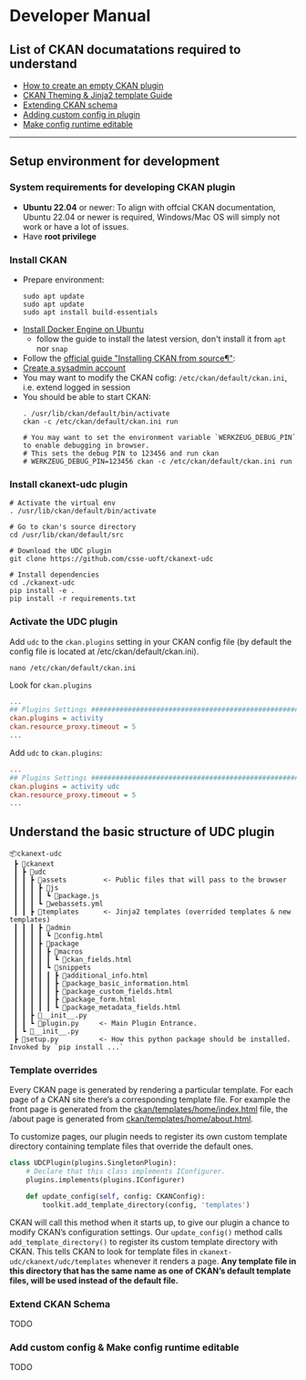 # Developer Manual

## List of CKAN documatations required to understand
- [How to create an empty CKAN plugin](https://docs.ckan.org/en/latest/extensions/tutorial.html)
- [CKAN Theming & Jinja2 template Guide](https://docs.ckan.org/en/latest/theming/templates.html)
- [Extending CKAN schema](https://docs.ckan.org/en/latest/extensions/adding-custom-fields.html)
- [Adding custom config in plugin](https://docs.ckan.org/en/2.10/extensions/custom-config-settings.html?highlight=config%20declaration)
- [Make config runtime editable](https://docs.ckan.org/en/2.10/extensions/remote-config-update.html)


---
## Setup environment for development

### System requirements for developing CKAN plugin
- **Ubuntu 22.04** or newer: To align with offcial CKAN documentation, Ubuntu 22.04 or newer is required, Windows/Mac OS will simply not work or have a lot of issues.
- Have **root privilege**

### Install CKAN
- Prepare environment: 
    ```shell
    sudo apt update
    sudo apt update
    sudo apt install build-essentials
    ```
- [Install Docker Engine on Ubuntu](https://docs.docker.com/engine/install/ubuntu/)
  - follow the guide to install the latest version, don't install it from `apt` nor `snap`
- Follow the [official guide "Installing CKAN from source¶"](https://docs.ckan.org/en/latest/maintaining/installing/install-from-source.html): 
- [Create a sysadmin account](https://docs.ckan.org/en/2.10/maintaining/getting-started.html#create-admin-user)
- You may want to modify the CKAN cofig: `/etc/ckan/default/ckan.ini`, i.e. extend logged in session
- You should be able to start CKAN:
    ```shell
    . /usr/lib/ckan/default/bin/activate
    ckan -c /etc/ckan/default/ckan.ini run

    # You may want to set the environment variable `WERKZEUG_DEBUG_PIN` to enable debugging in browser.
    # This sets the debug PIN to 123456 and run ckan
    # WERKZEUG_DEBUG_PIN=123456 ckan -c /etc/ckan/default/ckan.ini run
    ```

### Install ckanext-udc plugin
```shell
# Activate the virtual env
. /usr/lib/ckan/default/bin/activate

# Go to ckan's source directory
cd /usr/lib/ckan/default/src

# Download the UDC plugin
git clone https://github.com/csse-uoft/ckanext-udc

# Install dependencies
cd ./ckanext-udc
pip install -e .
pip install -r requirements.txt
```

### Activate the UDC plugin
Add `udc` to the `ckan.plugins` setting in your CKAN config file (by default the config file is located at /etc/ckan/default/ckan.ini).
```shell
nano /etc/ckan/default/ckan.ini
```
Look for `ckan.plugins`
```ini
...
## Plugins Settings ############################################################
ckan.plugins = activity
ckan.resource_proxy.timeout = 5
...
```
Add `udc` to `ckan.plugins`:
```ini
...
## Plugins Settings ############################################################
ckan.plugins = activity udc
ckan.resource_proxy.timeout = 5
...
```
  
## Understand the basic structure of UDC plugin
```
📦ckanext-udc
 ┣ 📂ckanext
 ┃ ┣ 📂udc
 ┃ ┃ ┣ 📂assets         <- Public files that will pass to the browser
 ┃ ┃ ┃ ┣ 📂js
 ┃ ┃ ┃ ┃ ┗ 📜package.js
 ┃ ┃ ┃ ┗ 📜webassets.yml
 ┃ ┃ ┣ 📂templates      <- Jinja2 templates (overrided templates & new templates)
 ┃ ┃ ┃ ┣ 📂admin
 ┃ ┃ ┃ ┃ ┗ 📜config.html
 ┃ ┃ ┃ ┣ 📂package
 ┃ ┃ ┃ ┃ ┣ 📂macros
 ┃ ┃ ┃ ┃ ┃ ┗ 📜ckan_fields.html
 ┃ ┃ ┃ ┃ ┗ 📂snippets
 ┃ ┃ ┃ ┃ ┃ ┣ 📜additional_info.html
 ┃ ┃ ┃ ┃ ┃ ┣ 📜package_basic_information.html
 ┃ ┃ ┃ ┃ ┃ ┣ 📜package_custom_fields.html
 ┃ ┃ ┃ ┃ ┃ ┣ 📜package_form.html
 ┃ ┃ ┃ ┃ ┃ ┗ 📜package_metadata_fields.html
 ┃ ┃ ┣ 📜__init__.py
 ┃ ┃ ┗ 📜plugin.py     <- Main Plugin Entrance.
 ┃ ┗ 📜__init__.py
 ┣ 📜setup.py          <- How this python package should be installed. Invoked by `pip install ...`
```
### Template overrides
Every CKAN page is generated by rendering a particular template. For each page of a CKAN site there’s a corresponding template file. For example the front page is generated from the [ckan/templates/home/index.html](https://github.com/ckan/ckan/blob/master/ckan/templates/home/index.html) file, the /about page is generated from [ckan/templates/home/about.html](https://github.com/ckan/ckan/blob/master/ckan/templates/home/about.html).

To customize pages, our plugin needs to register its own custom template directory containing template files that override the default ones. 

```py
class UDCPlugin(plugins.SingletonPlugin):
    # Declare that this class implements IConfigurer.
    plugins.implements(plugins.IConfigurer)

    def update_config(self, config: CKANConfig):
        toolkit.add_template_directory(config, 'templates')
```

CKAN will call this method when it starts up, to give our plugin a chance to modify CKAN’s configuration settings. Our `update_config()` method calls `add_template_directory()` to register its custom template directory with CKAN. This tells CKAN to look for template files in `ckanext-udc/ckanext/udc/templates` whenever it renders a page. **Any template file in this directory that has the same name as one of CKAN’s default template files, will be used instead of the default file.**

### Extend CKAN Schema
TODO
### Add custom config & Make config runtime editable
TODO
